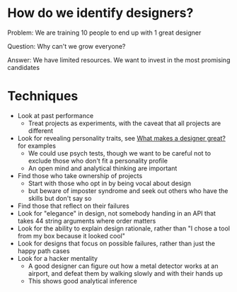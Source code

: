 # How do we identify designers?

Problem: We are training 10 people to end up with 1 great designer

Question: Why can't we grow everyone?

Answer: We have limited resources. We want to invest in the most promising candidates

# Techniques

* Look at past performance
  * Treat projects as experiments, with the caveat that all projects are different
* Look for revealing personality traits, see [What makes a designer great?](what-makes-a-designer-great.md) for examples
  * We could use psych tests, though we want to be careful not to exclude those who don't fit a personality profile
  * An open mind and analytical thinking are important
* Find those who take ownership of projects
  * Start with those who opt in by being vocal about design
  * but beware of imposter syndrome and seek out others who have the skills but don't say so
* Find those that reflect on their failures
* Look for "elegance" in design, not somebody handing in an API that takes 44 string arguments where order matters
* Look for the ability to explain design rationale, rather than "I chose a tool from my box because it looked cool"
* Look for designs that focus on possible failures, rather than just the happy path cases
* Look for a hacker mentality
  * A good designer can figure out how a metal detector works at an airport, and defeat them by walking slowly and with their hands up
  * This shows good analytical inference

